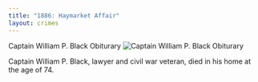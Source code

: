 ```yaml
---
title: "1886: Haymarket Affair"
layout: crimes
---
```


Captain William P. Black Obiturary
![Captain William P. Black Obiturary](/img/crimes/haymarket/newspaper/blackobit/blackobit.jpg)

Captain William P. Black, lawyer and civil war veteran, died in his home at the age of 74.